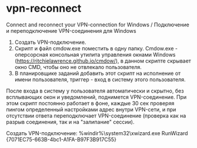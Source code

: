 # vpn-reconnect
Connect and reconnect your VPN-connection for Windows / Подключение и переподключение VPN-соединения для Windows

1. Создать VPN-подключение.
2. Скрипт и файл cmdow.exe поместить в одну папку. Cmdow.exe - оперсорсная консольная утилита управления окнами Windows (https://ritchielawrence.github.io/cmdow/), в данном скрипте скрывает окно CMD, чтобы оно не отвлекало пользователя.
3. В планировщике заданий добавить этот скрипт на исполнение от имени пользователя, триггер - вход в систему этого пользователя.

После входа в систему у пользователя автоматически и скрытно, без всплывающих окон и уведомлений, поднимется VPN-соединение. При этом скрипт постоянно работает в фоне, каждые 30 сек проверяя пингом определенный настройками адрес внутри VPN-сети, и при отсутствии ответа переподключает VPN-соединение (проверка как на разрыв соединения, так и на "залипание" сессии).

Создать VPN-подключение: %windir%\system32\xwizard.exe RunWizard {7071EC75-663B-4bc1-A1FA-B97F3B917C55}
